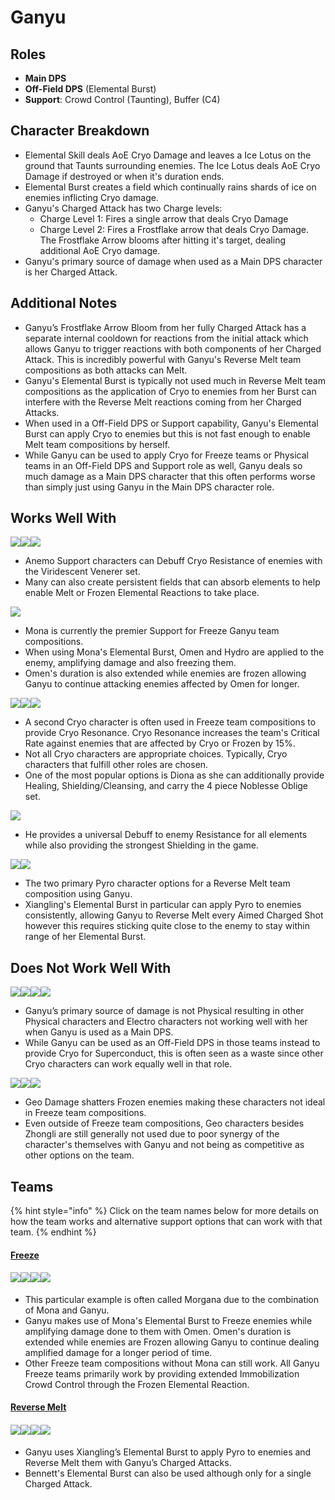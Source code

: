 # Ganyu

## **Roles**

* **Main DPS**
* **Off-Field DPS** (Elemental Burst)
* **Support**: Crowd Control (Taunting), Buffer (C4)

## **Character Breakdown**

* Elemental Skill deals AoE Cryo Damage and leaves a Ice Lotus on the ground that Taunts surrounding enemies. The Ice Lotus deals AoE Cryo Damage if destroyed or when it's duration ends.
* Elemental Burst creates a field which continually rains shards of ice on enemies inflicting Cryo damage.
* Ganyu's Charged Attack has two Charge levels:
  * Charge Level 1: Fires a single arrow that deals Cryo Damage
  * Charge Level 2: Fires a Frostflake arrow that deals Cryo Damage. The Frostflake Arrow blooms after hitting it's target, dealing additional AoE Cryo damage.
* Ganyu's primary source of damage when used as a Main DPS character is her Charged Attack.

## **Additional Notes**

* Ganyu’s Frostflake Arrow Bloom from her fully Charged Attack has a separate internal cooldown for reactions from the initial attack which allows Ganyu to trigger reactions with both components of her Charged Attack. This is incredibly powerful with Ganyu's Reverse Melt team compositions as both attacks can Melt.
* Ganyu's Elemental Burst is typically not used much in Reverse Melt team compositions as the application of Cryo to enemies from her Burst can interfere with the Reverse Melt reactions coming from her Charged Attacks.
* When used in a Off-Field DPS or Support capability, Ganyu's Elemental Burst can apply Cryo to enemies but this is not fast enough to enable Melt team compositions by herself.
* While Ganyu can be used to apply Cryo for Freeze teams or Physical teams in an Off-Field DPS and Support role as well, Ganyu deals so much damage as a Main DPS character that this often performs worse than simply just using Ganyu in the Main DPS character role.

## Works Well With

![](../../.gitbook/assets/UI\_AvatarIcon\_Kazuha.png)![](../../.gitbook/assets/UI\_AvatarIcon\_Venti.png)![](../../.gitbook/assets/UI\_AvatarIcon\_Sucrose.png)

* Anemo Support characters can Debuff Cryo Resistance of enemies with the Viridescent Venerer set.
* Many can also create persistent fields that can absorb elements to help enable Melt or Frozen Elemental Reactions to take place.

![](../../.gitbook/assets/UI\_AvatarIcon\_Mona.png)

* Mona is currently the premier Support for Freeze Ganyu team compositions.
* When using Mona's Elemental Burst, Omen and Hydro are applied to the enemy, amplifying damage and also freezing them.
* Omen's duration is also extended while enemies are frozen allowing Ganyu to continue attacking enemies affected by Omen for longer.

![](../../.gitbook/assets/UI\_AvatarIcon\_Diona.png)![](../../.gitbook/assets/UI\_AvatarIcon\_Kaeya.png)![](../../.gitbook/assets/UI\_AvatarIcon\_Rosaria.png)

* A second Cryo character is often used in Freeze team compositions to provide Cryo Resonance. Cryo Resonance increases the team's Critical Rate against enemies that are affected by Cryo or Frozen by 15%.
* Not all Cryo characters are appropriate choices. Typically, Cryo characters that fulfill other roles are chosen.
* One of the most popular options is Diona as she can additionally provide Healing, Shielding/Cleansing, and carry the 4 piece Noblesse Oblige set.

![](../../.gitbook/assets/UI\_AvatarIcon\_Zhongli.png)

* He provides a universal Debuff to enemy Resistance for all elements while also providing the strongest Shielding in the game.

![](../../.gitbook/assets/UI\_AvatarIcon\_Bennett.png)![](../../.gitbook/assets/UI\_AvatarIcon\_Xiangling.png)

* The two primary Pyro character options for a Reverse Melt team composition using Ganyu.
* Xiangling's Elemental Burst in particular can apply Pyro to enemies consistently, allowing Ganyu to Reverse Melt every Aimed Charged Shot however this requires sticking quite close to the enemy to stay within range of her Elemental Burst.

## Does Not Work Well With

![](../../.gitbook/assets/Element\_Electro.webp)![](../../.gitbook/assets/UI\_AvatarIcon\_Eula.png)![](../../.gitbook/assets/UI\_AvatarIcon\_Razor.png)![](../../.gitbook/assets/UI\_AvatarIcon\_Xinyan.png)

* Ganyu’s primary source of damage is not Physical resulting in other Physical characters and Electro characters not working well with her when Ganyu is used as a Main DPS.
* While Ganyu can be used as an Off-Field DPS in those teams instead to provide Cryo for Superconduct, this is often seen as a waste since other Cryo characters can work equally well in that role.

![](../../.gitbook/assets/UI\_AvatarIcon\_Ningguang.png)![](../../.gitbook/assets/UI\_AvatarIcon\_Albedo.png)![](../../.gitbook/assets/UI\_AvatarIcon\_Aether\_Geo.png)

* Geo Damage shatters Frozen enemies making these characters not ideal in Freeze team compositions.
* Even outside of Freeze team compositions, Geo characters besides Zhongli are still generally not used due to poor synergy of the character's themselves with Ganyu and not being as competitive as other options on the team.

## Teams

{% hint style="info" %}
Click on the team names below for more details on how the team works and alternative support options that can work with that team.
{% endhint %}

#### [Freeze](../../teams/freeze.md)

#### ![](../../.gitbook/assets/UI\_AvatarIcon\_Ganyu.png)![](../../.gitbook/assets/UI\_AvatarIcon\_Mona.png)![](../../.gitbook/assets/UI\_AvatarIcon\_Venti.png)![](../../.gitbook/assets/UI\_AvatarIcon\_Diona.png)

* This particular example is often called Morgana due to the combination of Mona and Ganyu.
* Ganyu makes use of Mona's Elemental Burst to Freeze enemies while amplifying damage done to them with Omen. Omen's duration is extended while enemies are Frozen allowing Ganyu to continue dealing amplified damage for a longer period of time.
* Other Freeze team compositions without Mona can still work. All Ganyu Freeze teams primarily work by providing extended Immobilization Crowd Control through the Frozen Elemental Reaction.

#### [Reverse Melt](../../teams/reverse-melt.md)

#### ![](../../.gitbook/assets/UI\_AvatarIcon\_Ganyu.png)![](../../.gitbook/assets/UI\_AvatarIcon\_Xiangling.png)![](../../.gitbook/assets/UI\_AvatarIcon\_Zhongli.png)![](../../.gitbook/assets/UI\_AvatarIcon\_Bennett.png)

* Ganyu uses Xiangling’s Elemental Burst to apply Pyro to enemies and Reverse Melt them with Ganyu’s Charged Attacks.
* Bennett's Elemental Burst can also be used although only for a single Charged Attack.
